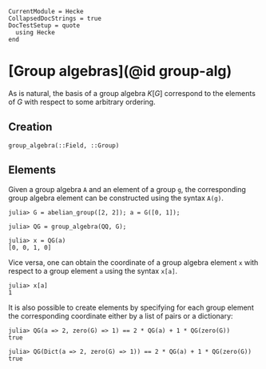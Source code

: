 ```@meta
CurrentModule = Hecke
CollapsedDocStrings = true
DocTestSetup = quote
  using Hecke
end
```
# [Group algebras](@id group-alg)


As is natural, the basis of a group algebra $K[G]$ correspond to the elements of $G$ with respect
to some arbitrary ordering.

## Creation

```@docs
group_algebra(::Field, ::Group)
```

## Elements

Given a group algebra `A` and an element of a group `g`, the corresponding group algebra element
can be constructed using the syntax `A(g)`.

```jldoctest grpalgex1
julia> G = abelian_group([2, 2]); a = G([0, 1]);

julia> QG = group_algebra(QQ, G);

julia> x = QG(a)
[0, 0, 1, 0]
```

Vice versa, one can obtain the coordinate of a group algebra element `x` with respect to a group
element `a` using the syntax `x[a]`.

```jldoctest grpalgex1
julia> x[a]
1
```

It is also possible to create elements by specifying for each group element the corresponding coordinate either by a list of pairs or a dictionary:

```jldoctest grpalgex1
julia> QG(a => 2, zero(G) => 1) == 2 * QG(a) + 1 * QG(zero(G))
true

julia> QG(Dict(a => 2, zero(G) => 1)) == 2 * QG(a) + 1 * QG(zero(G))
true
```
